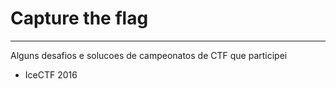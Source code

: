 # Capture the flag
-----------

Alguns desafios e solucoes de campeonatos de CTF que participei

  * IceCTF 2016
